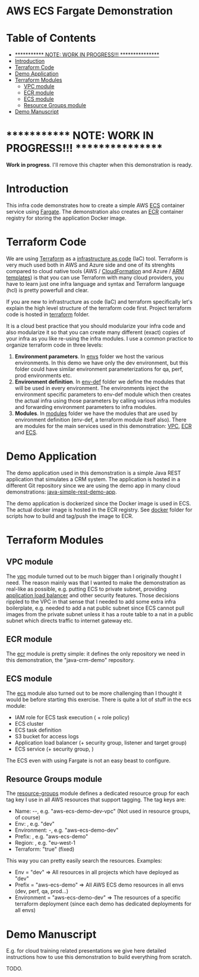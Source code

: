 # AWS ECS Fargate Demonstration  <!-- omit in toc -->


# Table of Contents  <!-- omit in toc -->
- [*********** NOTE: WORK IN PROGRESS!!! ***************](#note-work-in-progress)
- [Introduction](#introduction)
- [Terraform Code](#terraform-code)
- [Demo Application](#demo-application)
- [Terraform Modules](#terraform-modules)
  - [VPC module](#vpc-module)
  - [ECR module](#ecr-module)
  - [ECS module](#ecs-module)
  - [Resource Groups module](#resource-groups-module)
- [Demo Manuscript](#demo-manuscript)


# *********** NOTE: WORK IN PROGRESS!!! ***************

**Work in progress**. I'll remove this chapter when this demonstration is ready.

# Introduction

This infra code demonstrates how to create a simple AWS [ECS](https://aws.amazon.com/ecs/) container service using [Fargate](https://aws.amazon.com/fargate/). The demonstration also creates an [ECR](https://aws.amazon.com/ecr/) container registry for storing the application Docker image.


# Terraform Code

We are using [Terraform](https://www.terraform.io/) as a [infrastructure as code](https://en.wikipedia.org/wiki/Infrastructure_as_code) (IaC) tool. Terraform is very much used both in AWS and Azure side and one of its strenghts compared to cloud native tools (AWS / [CloudFormation](https://aws.amazon.com/cloudformation) and Azure / [ARM templates](https://docs.microsoft.com/en-us/azure/azure-resource-manager/resource-group-authoring-templates)) is that you can use Terraform with many cloud providers, you have to learn just one infra language and syntax and Terraform language (hcl) is pretty powerfull and clear.

If you are new to infrastructure as code (IaC) and terraform specifically let's explain the high level structure of the terraform code first. Project terraform code is hosted in [terraform](https://github.com/tieto-pc/aws-small-demos/tree/master/aws-ecs-simple/terraform) folder.

It is a cloud best practice that you should modularize your infra code and also modularize it so that you can create many different (exact) copies of your infra as you like re-using the infra modules. I use a common practice to organize terraform code in three levels:

1. **Environment parameters**. In [envs](https://github.com/tieto-pc/aws-small-demos/tree/master/aws-ecs-simple/terraform/envs) folder we host the various environments. In this demo we have only the dev environment, but this folder could have similar environment parameterizations for qa, perf, prod environments etc.
2. **Environment definition**. In [env-def](https://github.com/tieto-pc/aws-small-demos/tree/master/aws-ecs-simple/terraform/modules/env-def) folder we define the modules that will be used in every environment. The environments inject the environment specific parameters to env-def module which then creates the actual infra using those parameters by calling various infra modules and forwarding environment parameters to infra modules.
3. **Modules**. In [modules](https://github.com/tieto-pc/aws-small-demos/tree/master/aws-ecs-simple/terraform/modules) folder we have the modules that are used by environment definition (env-def, a terraform module itself also). There are modules for the main services used in this demonstration: [VPC](https://aws.amazon.com/vpc/), [ECR](https://aws.amazon.com/ecr/) and [ECS](https://aws.amazon.com/ecs/).



# Demo Application

The demo application used in this demonstration is a simple Java REST application that simulates a CRM system. The application is hosted in a different Git repository since we are using the demo app in many cloud demonstrations: [java-simple-rest-demo-app](https://github.com/tieto-pc/java-simple-rest-demo-app). 

The demo application is dockerized since the Docker image is used in ECS. The actual docker image is hosted in the ECR registry. See [docker](https://github.com/tieto-pc/aws-small-demos/tree/master/aws-ecs-simple/docker) folder for scripts how to build and tag/push the image to ECR.


# Terraform Modules

## VPC module

The [vpc](terraform/modules/vpc) module turned out to be much bigger than I originally thought I need. The reason mainly was that I wanted to make the demonstration as real-like as possible, e.g. putting ECS to private subnet, providing [application load balancer](https://docs.aws.amazon.com/elasticloadbalancing/latest/application/introduction.html) and other security features. Those decisions rippled to the VPC in that sense that I needed to add some extra infra boilerplate, e.g. needed to add a nat public subnet since ECS cannot pull images from the private subnet unless it has a route table to a nat in a public subnet which directs traffic to internet gateway etc.

## ECR module

The [ecr](terraform/modules/ecr) module is pretty simple: it defines the only repository we need in this demonstration, the "java-crm-demo" repository.

## ECS module

The [ecs](terraform/modules/ecs) module also turned out to be more challenging than I thought it would be before starting this exercise. There is quite a lot of stuff in the ecs module:

- IAM role for ECS task execution ( + role policy)
- ECS cluster
- ECS task definition
- S3 bucket for access logs
- Application load balancer (+ security group, listener and target group)
- ECS service (+ security group, )

The ECS even with using Fargate is not an easy beast to configure.

## Resource Groups module

The [resource-groups](terraform/modules/resource-groups) module defines a dedicated resource group for each tag key I use in all AWS resources that support tagging. The tag keys are:

- Name: <prefix>-<env>-<name-of-the-resource>, e.g. "aws-ecs-demo-dev-vpc" (Not used in resource groups, of course)
- Env: <env>, e.g. "dev"
- Environment: <prefix>-<env>, e.g. "aws-ecs-demo-dev"
- Prefix: <prefix>, e.g. "aws-ecs-demo"
- Region: <region>, e.g. "eu-west-1
- Terraform: "true" (fixed)

This way you can pretty easily search the resources. Examples:

- Env = "dev" => All resources in all projects which have deployed as "dev"
- Prefix = "aws-ecs-demo" => All AWS ECS demo resources in all envs (dev, perf, qa, prod...)
- Environment = "aws-ecs-demo-dev" => The resources of a specific terraform deployment (since each demo has dedicated deployments for all envs)


# Demo Manuscript

E.g. for cloud training related presentations we give here detailed instructions how to use this demonstration to build everything from scratch.

TODO.


